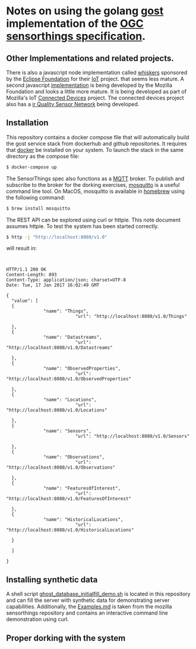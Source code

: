 # Notes on using the golang [gost](https://github.com/Geodan/gost) implementation of the [OGC sensorthings specification](http://docs.opengeospatial.org/is/15-078r6/15-078r6.html).

## Other Implementations and related projects.
There is also a javascript node implementation called [whiskers](https://github.com/eclipse/whiskers) sponsored by the [Eclipse Foundation](https://eclipse.org/) for their [IoT](https://iot.eclipse.org/) project. that seems less mature. A second javascript [implementation](https://github.com/mozilla-sensorweb/sensorthings) is being developed by the Mozilla Foundation and looks a little more mature. It is being developed as part of Mozilla's IoT [Connected Devices](https://wiki.mozilla.org/Connected_Devices) project. The connected devices project also has a [ir Quality Sensor Network](https://wiki.mozilla.org/Sensor_Web) being developed.

## Installation
This repository contains a docker compose file that will automatically build the gost service stack from dockerhub and github repositories. It requires that [docker](https://www.docker.com/) be installed on your system. To launch the stack in the same directory as the compose file:

```bash
$ docker-compose up
```

The SensorThings spec also functions as a [MQTT](https://en.wikipedia.org/wiki/MQTT) broker. To publish and subscribe to the broker for the dorking exercises, [mosquitto](https://mosquitto.org/) is a useful command line tool. On MacOS, mosquitto is available in [homebrew](http://brew.sh/) using the following command:

```bash
$ brew install mosquitto
```

The REST API can be explored using curl or httpie. This note document assumes httpie.
To test the system has been started correctly.

```bash
$ http -j "http://localhost:8080/v1.0"
```

will result in:

```ssh


HTTP/1.1 200 OK
Content-Length: 893
Content-Type: application/json; charset=UTF-8
Date: Tue, 17 Jan 2017 16:02:49 GMT

{
  "value": [
  {
              "name": "Things",
                          "url": "http://localhost:8080/v1.0/Things"

  },
  {
              "name": "Datastreams",
                          "url": "http://localhost:8080/v1.0/Datastreams"

  },
  {
              "name": "ObservedProperties",
                          "url": "http://localhost:8080/v1.0/ObservedProperties"

  },
  {
              "name": "Locations",
                          "url": "http://localhost:8080/v1.0/Locations"

  },
  {
              "name": "Sensors",
                          "url": "http://localhost:8080/v1.0/Sensors"

  },
  {
              "name": "Observations",
                          "url": "http://localhost:8080/v1.0/Observations"

  },
  {
              "name": "FeaturesOfInterest",
                          "url": "http://localhost:8080/v1.0/FeaturesOfInterest"

  },
  {
              "name": "HistoricalLocations",
                          "url": "http://localhost:8080/v1.0/HistoricalLocations"

  }

  ]

}
```


## Installing synthetic data
A shell script [ghost_database_initialfill_demo.sh](ghost_database_initialfill_demo.sh) is located in this repository and can fill the server with synthetic data for demonstrating server capabilities. Additionally, the [Examples.md](Examples.md) is taken from the mozilla sensorthings repository and contains an interactive command line demonstration using curl.

## Proper dorking with the system


